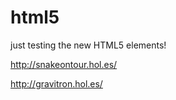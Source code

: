 # html5

just testing the new HTML5 elements!  

http://snakeontour.hol.es/    

http://gravitron.hol.es/  
